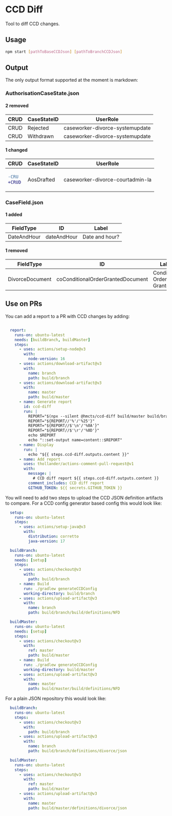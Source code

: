 # CCD Diff

Tool to diff CCD changes.

## Usage
```bash
npm start [pathToBaseCCDJson] [pathToBranchCCDJson]
```

## Output

The only output format supported at the moment is markdown:

### AuthorisationCaseState.json


#### 2 removed
|CRUD|CaseStateID|UserRole|
|---|---|---|
|CRUD|Rejected|caseworker-divorce-systemupdate|
|CRUD|Withdrawn|caseworker-divorce-systemupdate|


#### 1 changed
<table>
<thead>
  <tr>
    <th>CRUD</th><th>CaseStateID</th><th>UserRole</th>
  </tr>
</thead>
<tr><td>

```diff 
-CRU 
+CRUD
```

</td><td>

AosDrafted

</td><td>

caseworker-divorce-courtadmin-la

</td></tr>
</table>

### CaseField.json

#### 1 added
|FieldType|ID|Label|
|---|---|---|
|DateAndHour|dateAndHour|Date and hour?|


#### 1 removed
|FieldType|ID|Label|
|---|---|---|
|DivorceDocument|coConditionalOrderGrantedDocument|Conditional Order Granted|

## Use on PRs

You can add a report to a PR with CCD changes by adding:

```yaml

  report:
    runs-on: ubuntu-latest
    needs: [buildBranch, buildMaster]
    steps:
      - uses: actions/setup-node@v3
        with:
          node-version: 16
      - uses: actions/download-artifact@v3
        with:
          name: branch
          path: build/branch
      - uses: actions/download-artifact@v3
        with:
          name: master
          path: build/master
      - name: Generate report
        id: ccd-diff
        run: |
          REPORT="$(npx --silent @hmcts/ccd-diff build/master build/branch)"
          REPORT="${REPORT//'%'/'%25'}"
          REPORT="${REPORT//$'\n'/'%0A'}"
          REPORT="${REPORT//$'\r'/'%0D'}"
          echo $REPORT
          echo "::set-output name=content::$REPORT"
      - name: Display
        run: |
          echo "${{ steps.ccd-diff.outputs.content }}"
      - name: Add report
        uses: thollander/actions-comment-pull-request@v1
        with:
          message: |
            # CCD diff report ${{ steps.ccd-diff.outputs.content }}
          comment_includes: CCD diff report
          GITHUB_TOKEN: ${{ secrets.GITHUB_TOKEN }}
```

You will need to add two steps to upload the CCD JSON definition artifacts to compare. For a CCD config generator based config this would look like:

```yaml
  setup:
    runs-on: ubuntu-latest
    steps:
      - uses: actions/setup-java@v3
        with:
          distribution: corretto
          java-version: 17

  buildBranch:
    runs-on: ubuntu-latest
    needs: [setup]
    steps:
      - uses: actions/checkout@v3
        with:
          path: build/branch
      - name: Build
        run: ./gradlew generateCCDConfig
        working-directory: build/branch
      - uses: actions/upload-artifact@v3
        with:
          name: branch
          path: build/branch/build/definitions/NFD

  buildMaster:
    runs-on: ubuntu-latest
    needs: [setup]
    steps:
      - uses: actions/checkout@v3
        with:
          ref: master
          path: build/master
      - name: Build
        run: ./gradlew generateCCDConfig
        working-directory: build/master
      - uses: actions/upload-artifact@v3
        with:
          name: master
          path: build/master/build/definitions/NFD
```

For a plain JSON repository this would look like:

```yaml
  buildBranch:
    runs-on: ubuntu-latest
    steps:
      - uses: actions/checkout@v3
        with:
          path: build/branch
      - uses: actions/upload-artifact@v3
        with:
          name: branch
          path: build/branch/definitions/divorce/json

  buildMaster:
    runs-on: ubuntu-latest
    steps:
      - uses: actions/checkout@v3
        with:
          ref: master
          path: build/master
      - uses: actions/upload-artifact@v3
        with:
          name: master
          path: build/master/definitions/divorce/json
```

